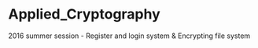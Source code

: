 # Applied_Cryptography
2016 summer session - Register and login system &amp; Encrypting file system
